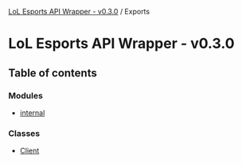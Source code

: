 [LoL Esports API Wrapper - v0.3.0](README.md) / Exports

# LoL Esports API Wrapper - v0.3.0

## Table of contents

### Modules

- [internal](modules/internal.md)

### Classes

- [Client](classes/Client.md)

